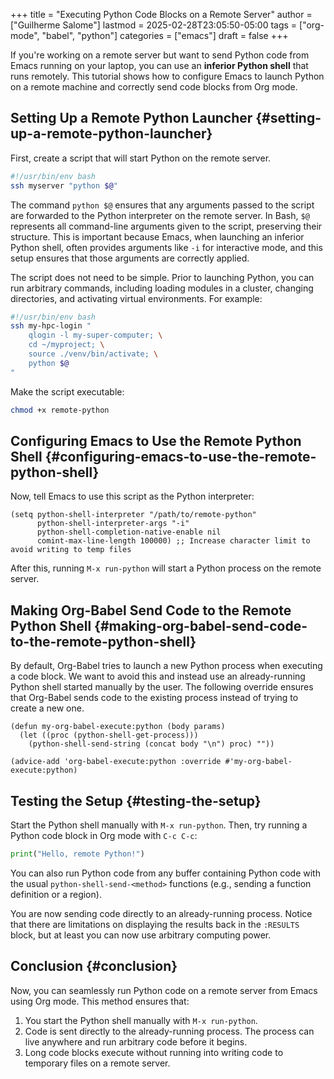 +++
title = "Executing Python Code Blocks on a Remote Server"
author = ["Guilherme Salome"]
lastmod = 2025-02-28T23:05:50-05:00
tags = ["org-mode", "babel", "python"]
categories = ["emacs"]
draft = false
+++

If you're working on a remote server but want to send Python code from Emacs running on your laptop, you can use an **inferior Python shell** that runs remotely. This tutorial shows how to configure Emacs to launch Python on a remote machine and correctly send code blocks from Org mode.


## Setting Up a Remote Python Launcher {#setting-up-a-remote-python-launcher}

First, create a script that will start Python on the remote server.

```bash {caption=alface}
#!/usr/bin/env bash
ssh myserver "python $@"

```

The command `python $@` ensures that any arguments passed to the script are forwarded to the Python interpreter on the remote server. In Bash, `$@` represents all command-line arguments given to the script, preserving their structure. This is important because Emacs, when launching an inferior Python shell, often provides arguments like `-i` for interactive mode, and this setup ensures that those arguments are correctly applied.

The script does not need to be simple. Prior to launching Python, you can run arbitrary commands, including loading modules in a cluster, changing directories, and activating virtual environments. For example:

```bash
#!/usr/bin/env bash
ssh my-hpc-login "
    qlogin -l my-super-computer; \
    cd ~/myproject; \
    source ./venv/bin/activate; \
    python $@
"

```

Make the script executable:

```bash
chmod +x remote-python

```


## Configuring Emacs to Use the Remote Python Shell {#configuring-emacs-to-use-the-remote-python-shell}

Now, tell Emacs to use this script as the Python interpreter:

```elisp
(setq python-shell-interpreter "/path/to/remote-python"
      python-shell-interpreter-args "-i"
      python-shell-completion-native-enable nil
      comint-max-line-length 100000) ;; Increase character limit to avoid writing to temp files

```

After this, running `M-x run-python` will start a Python process on the remote server.


## Making Org-Babel Send Code to the Remote Python Shell {#making-org-babel-send-code-to-the-remote-python-shell}

By default, Org-Babel tries to launch a new Python process when executing a code block. We want to avoid this and instead use an already-running Python shell started manually by the user. The following override ensures that Org-Babel sends code to the existing process instead of trying to create a new one.

```elisp
(defun my-org-babel-execute:python (body params)
  (let ((proc (python-shell-get-process)))
    (python-shell-send-string (concat body "\n") proc) ""))

(advice-add 'org-babel-execute:python :override #'my-org-babel-execute:python)

```


## Testing the Setup {#testing-the-setup}

Start the Python shell manually with `M-x run-python`.
Then, try running a Python code block in Org mode with `C-c C-c`:

```python
print("Hello, remote Python!")

```

You can also run Python code from any buffer containing Python code with the usual `python-shell-send-<method>` functions (e.g., sending a function definition or a region).

You are now sending code directly to an already-running process.
Notice that there are limitations on displaying the results back in the `:RESULTS` block, but at least you can now use arbitrary computing power.


## Conclusion {#conclusion}

Now, you can seamlessly run Python code on a remote server from Emacs using Org mode. This method ensures that:

1.  You start the Python shell manually with `M-x run-python`.
2.  Code is sent directly to the already-running process. The process can live anywhere and run arbitrary code before it begins.
3.  Long code blocks execute without running into writing code to temporary files on a remote server.
